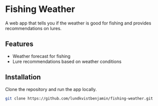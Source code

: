 # Fishing Weather
A web app that tells you if the weather is good for fishing and provides recommendations on lures.

## Features
- Weather forecast for fishing
- Lure recommendations based on weather conditions

## Installation
Clone the repository and run the app locally.

```bash
git clone https://github.com/lundkvistbenjamin/fishing-weather.git
